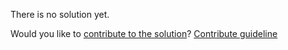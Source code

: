 
There is no solution yet.

Would you like to [contribute to the solution](https://github.com/BFEdev/BFE.dev-solutions/blob/main/problem/css-grid-auto-layout-sparse_en.md)? [Contribute guideline](https://github.com/BFEdev/BFE.dev-solutions#how-to-contribute)
